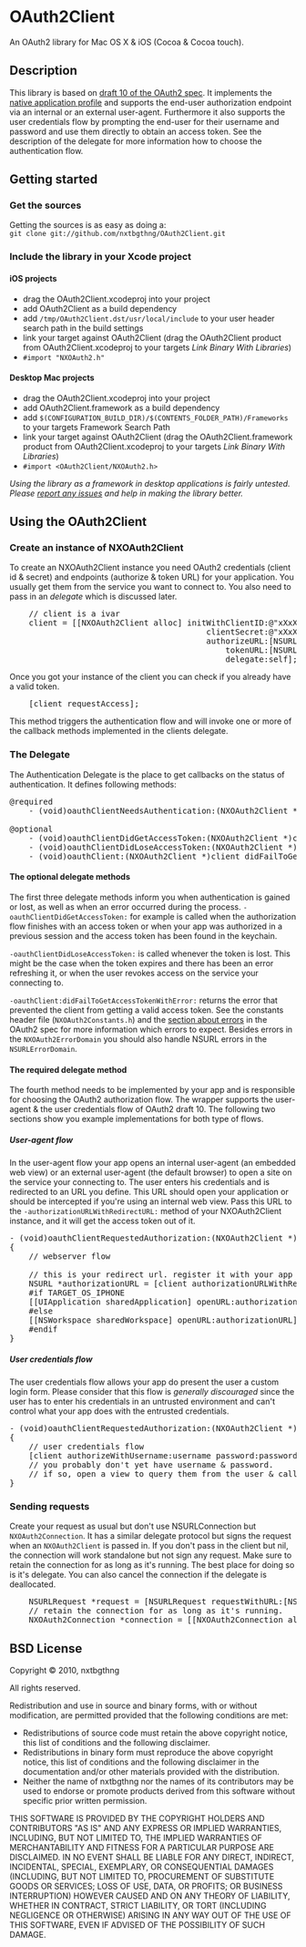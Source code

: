 # OAuth2Client

An OAuth2 library for Mac OS X & iOS (Cocoa & Cocoa touch).

## Description

This library is based on [draft 10 of the OAuth2 spec](http://tools.ietf.org/html/draft-ietf-oauth-v2-10).
It implements the [native application profile](http://tools.ietf.org/html/draft-ietf-oauth-v2-10#section-1.4.3)
and supports the end-user authorization endpoint via an internal or an external user-agent. Furthermore it
also supports the user credentials flow by prompting the end-user for their username and password and use them
directly to obtain an access token. See the description of the delegate for more information how to choose the
authentication flow.

## Getting started

### Get the sources

Getting the sources is as easy as doing a:  
`git clone git://github.com/nxtbgthng/OAuth2Client.git`

### Include the library in your Xcode project

#### iOS projects

- drag the OAuth2Client.xcodeproj into your project
- add OAuth2Client as a build dependency
- add `/tmp/OAuth2Client.dst/usr/local/include` to your user header search path in the build settings
- link your target against OAuth2Client (drag the OAuth2Client product from OAuth2Client.xcodeproj to your
targets *Link Binary With Libraries*)
- `#import "NXOAuth2.h"`

#### Desktop Mac projects

- drag the OAuth2Client.xcodeproj into your project
- add OAuth2Client.framework as a build dependency
- add `$(CONFIGURATION_BUILD_DIR)/$(CONTENTS_FOLDER_PATH)/Frameworks` to your targets Framework Search Path
- link your target against OAuth2Client (drag the OAuth2Client.framework product from OAuth2Client.xcodeproj
to your targets *Link Binary With Libraries*)
- `#import <OAuth2Client/NXOAuth2.h>`

*Using the library as a framework in desktop applications is fairly untested. Please
[report any issues](http://github.com/nxtbgthng/OAuth2Client/issues) and help in making the library better.*


## Using the OAuth2Client

### Create an instance of NXOAuth2Client

To create an NXOAuth2Client instance you need OAuth2 credentials (client id & secret) and endpoints (authorize &
token URL) for your application. You usually get them from the service you want to connect to. You also need to
pass in an *delegate* which is discussed later.

<pre>
	// client is a ivar
	client = [[NXOAuth2Client alloc] initWithClientID:@"xXxXxXxXxXxXxXxXxXxXxXxXxXxXxXx"
									 	 clientSecret:@"xXxXxXxXxXxXxXxXxXxXxXxXxXxXxXx"
									 	 authorizeURL:[NSURL URLWithString:@"https://myHost/oauth2/authenticate"]
										 	 tokenURL:[NSURL URLWithString:@"https://myHost/oauth2/token"]
									 	 	 delegate:self];
</pre>

Once you got your instance of the client you can check if you already have a valid token.

<pre>
	[client requestAccess];
</pre>

This method triggers the authentication flow and will invoke one or more of the callback methods implemented in the clients delegate.


### The Delegate
<a name="TheDelegate"></a>
The Authentication Delegate is the place to get callbacks on the status of authentication. It defines following methods:

<pre>
@required
	- (void)oauthClientNeedsAuthentication:(NXOAuth2Client *)client;

@optional
	- (void)oauthClientDidGetAccessToken:(NXOAuth2Client *)client;
	- (void)oauthClientDidLoseAccessToken:(NXOAuth2Client *)client;
	- (void)oauthClient:(NXOAuth2Client *)client didFailToGetAccessTokenWithError:(NSError *)error;
</pre>

#### The optional delegate methods

The first three delegate methods inform you when authentication is gained or lost, as well as when an error occurred during the process.
`-oauthClientDidGetAccessToken:` for example is called when the authorization flow finishes with an access token or when your app was
authorized in a previous session and the access token has been found in the keychain.

`-oauthClientDidLoseAccessToken:` is called whenever the token is lost. This might be the case when the token expires and there has been
an error refreshing it, or when the user revokes access on the service your connecting to.

`-oauthClient:didFailToGetAccessTokenWithError:` returns the error that prevented the client from getting a valid access token. See the
constants header file (`NXOAuth2Constants.h`) and the [section about errors](http://tools.ietf.org/html/draft-ietf-oauth-v2-10#section-3.2.1)
in the OAuth2 spec for more information which errors to expect. Besides errors in the `NXOAuth2ErrorDomain` you should also handle NSURL errors
in the `NSURLErrorDomain`.

#### The required delegate method

The fourth method needs to be implemented by your app and is responsible for choosing the OAuth2 authorization flow. The wrapper supports
the user-agent & the user credentials flow of OAuth2 draft 10. The following two sections show you example implementations for both type of flows.


##### User-agent flow

In the user-agent flow your app opens an internal user-agent (an embedded web view) or an external user-agent (the default browser) to open a
site on the service your connecting to. The user enters his credentials and is redirected to an URL you define. This URL should open your
application or should be intercepted if you're using an internal web view. Pass this URL to the `-authorizationURLWithRedirectURL:` method
of your NXOAuth2Client instance, and it will get the access token out of it.

<pre>
- (void)oauthClientRequestedAuthorization:(NXOAuth2Client *)aClient;
{
	// webserver flow
	
	// this is your redirect url. register it with your app
	NSURL *authorizationURL = [client authorizationURLWithRedirectURL:[NSURL URLWithString:@"x-myapp://oauth2"]];
	#if TARGET_OS_IPHONE
	[[UIApplication sharedApplication] openURL:authorizationURL];	// this line quits the application or puts it to the background, be prepared
	#else
	[[NSWorkspace sharedWorkspace] openURL:authorizationURL];
	#endif
}
</pre>

##### User credentials flow

The user credentials flow allows your app do present the user a custom login form. Please consider that this flow is *generally discouraged*
since the user has to enter his credentials in an untrusted environment and can't control what your app does with the entrusted credentials.

<pre>
- (void)oauthClientRequestedAuthorization:(NXOAuth2Client *)aClient;
{
	// user credentials flow
	[client authorizeWithUsername:username password:password];
	// you probably don't yet have username & password.
	// if so, open a view to query them from the user & call this method with the results asynchronously.
}
</pre>

### Sending requests

Create your request as usual but don't use NSURLConnection but `NXOAuth2Connection`. It has a similar delegate protocol but signs the request
when an `NXOAuth2Client` is passed in. If you don't pass in the client but nil, the connection will work standalone but not sign any request. Make
sure to retain the connection for as long as it's running. The best place for doing so is it's delegate. You can also cancel the connection if
the delegate is deallocated.

<pre>
	NSURLRequest *request = [NSURLRequest requestWithURL:[NSURL URLWithString:@"https://myHost/someResource"]];
	// retain the connection for as long as it's running.
	NXOAuth2Connection *connection = [[NXOAuth2Connection alloc] initWithRequest:request oauthClient:aClient delegate:self];
</pre>


## BSD License 

Copyright © 2010, nxtbgthng

All rights reserved.

Redistribution and use in source and binary forms, with or without
modification, are permitted provided that the following conditions are met:

* Redistributions of source code must retain the above copyright
  notice, this list of conditions and the following disclaimer.
* Redistributions in binary form must reproduce the above copyright
  notice, this list of conditions and the following disclaimer in the
  documentation and/or other materials provided with the distribution.
* Neither the name of nxtbgthng nor the
  names of its contributors may be used to endorse or promote products
  derived from this software without specific prior written permission.

THIS SOFTWARE IS PROVIDED BY THE COPYRIGHT HOLDERS AND CONTRIBUTORS "AS IS" AND
ANY EXPRESS OR IMPLIED WARRANTIES, INCLUDING, BUT NOT LIMITED TO, THE IMPLIED
WARRANTIES OF MERCHANTABILITY AND FITNESS FOR A PARTICULAR PURPOSE ARE
DISCLAIMED. IN NO EVENT SHALL <COPYRIGHT HOLDER> BE LIABLE FOR ANY
DIRECT, INDIRECT, INCIDENTAL, SPECIAL, EXEMPLARY, OR CONSEQUENTIAL DAMAGES
(INCLUDING, BUT NOT LIMITED TO, PROCUREMENT OF SUBSTITUTE GOODS OR SERVICES;
LOSS OF USE, DATA, OR PROFITS; OR BUSINESS INTERRUPTION) HOWEVER CAUSED AND
ON ANY THEORY OF LIABILITY, WHETHER IN CONTRACT, STRICT LIABILITY, OR TORT
(INCLUDING NEGLIGENCE OR OTHERWISE) ARISING IN ANY WAY OUT OF THE USE OF THIS
SOFTWARE, EVEN IF ADVISED OF THE POSSIBILITY OF SUCH DAMAGE.